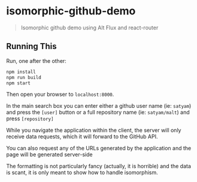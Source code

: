 # isomorphic-github-demo

> Isomorphic github demo using Alt Flux and react-router

## Running This

Run, one after the other:

```sh
npm install
npm run build
npm start
```

Then open your browser to `localhost:8000`.

In the main search box you can enter either a github user name (ie: `satyam`) and press the `[user]` button
or a full repository name (ie: `satyam/malt`) and press `[repository]`

While you navigate the application within the client, the server will only receive data requests,
which it will forward to the GitHub API.

You can also request any of the URLs generated by the application and the page will be generated server-side

The formatting is not particularly fancy (actually, it is horrible) and the data is scant,
it is only meant to show how to handle isomorphism.
